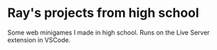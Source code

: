 # Ray's projects from high school

Some web minigames I made in high school. Runs on the Live Server extension in VSCode.
